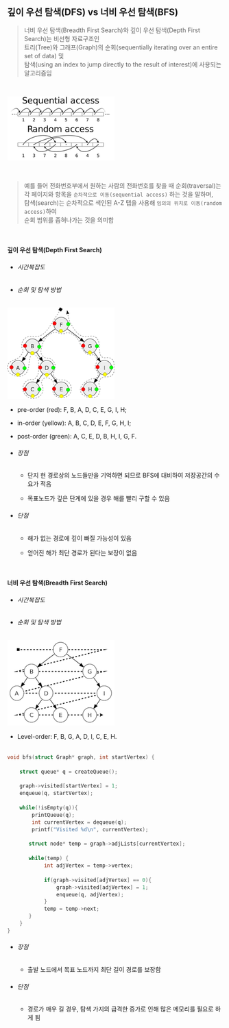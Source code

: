 ## 깊이 우선 탐색(DFS) vs 너비 우선 탐색(BFS)

> 너비 우선 탐색(Breadth First Search)와 깊이 우선 탐색(Depth First Search)는 비선형 자료구조인  
> 트리(Tree)와 그래프(Graph)의 순회(sequentially iterating over an entire set of data) 및      
> 탐색(using an index to jump directly to the result of interest)에 사용되는 알고리즘임

<br/>

![ranVsSeq](./ranVsSeq.png)

<br/>

> 예를 들어 전화번호부에서 원하는 사람의 전화번호를 찾을 때 순회(traversal)는   
> 각 페이지와 항목을 `순차적으로 이동(sequential access)` 하는 것을 말하며,   
> 탐색(search)는 순차적으로 색인된 A-Z 탭을 사용해 `임의의 위치로 이동(random access)`하여     
> 순회 범위를 좁혀나가는 것을 의미함  

<br/>

#### 깊이 우선 탐색(Depth First Search)

* ###### 시간복잡도

* ###### 순회 및 탐색 방법

![dfs](./dfs.png)

* pre-order (red): F, B, A, D, C, E, G, I, H;  
* in-order (yellow): A, B, C, D, E, F, G, H, I;  
* post-order (green): A, C, E, D, B, H, I, G, F.  

* ###### 장점

    * 단지 현 경로상의 노드들만을 기억하면 되므로 BFS에 대비하여 저장공간의 수요가 적음

    * 목표노드가 깊은 단계에 있을 경우 해를 빨리 구할 수 있음

* ###### 단점

    * 해가 없는 경로에 깊이 빠질 가능성이 있음

    * 얻어진 해가 최단 경로가 된다는 보장이 없음

<br/>

#### 너비 우선 탐색(Breadth First Search) 

* ###### 시간복잡도

* ###### 순회 및 탐색 방법

![bfs](./bfs.png)

* Level-order: F, B, G, A, D, I, C, E, H.  

```c++

void bfs(struct Graph* graph, int startVertex) {

    struct queue* q = createQueue();
    
    graph->visited[startVertex] = 1;
    enqueue(q, startVertex);
    
    while(!isEmpty(q)){
        printQueue(q);
        int currentVertex = dequeue(q);
        printf("Visited %d\n", currentVertex);
    
       struct node* temp = graph->adjLists[currentVertex];
    
       while(temp) {
            int adjVertex = temp->vertex;

            if(graph->visited[adjVertex] == 0){
                graph->visited[adjVertex] = 1;
                enqueue(q, adjVertex);
            }
            temp = temp->next;
       }
    }
}


```

* ###### 장점

    * 출발 노드에서 목표 노드까지 최단 길이 경로를 보장함

* ###### 단점

    * 경로가 매우 길 경우, 탐색 가지의 급격한 증가로 인해 많은 메모리를 필요로 하게 됨